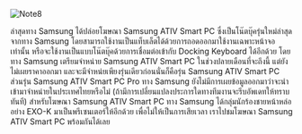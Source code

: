 ![Note8](http://notebookfocus.com/img_news_notebook/13537631021.jpg)

ล่าสุดทาง Samsung ได้ปล่อยโฆษณา Samsung ATIV Smart PC ซึ่งเป็นโน๊ตบุ๊ครุ่นใหม่ล่าสุดจากทาง Samsung โดยสามารถใช้งานเป็นแท็บเล็ตได้ด้วยการถอดออกมาใช้งานเฉพาะหน้าจอเท่านั้น หรือจะใช้งานเป็นแบบโน๊ตบุ๊คด้วยการเชื่อมต่อเข้ากับ Docking Keyboard ได้อีกด้วย โดยทาง Samsung เตรียมจำหน่าย Samsung ATIV Smart PC ในช่วงปลายเดือนที่จะถึงนี้ แต่ยังไม่เผยราคาออกมา และจะมีจำหน่ยเพียงรุ่นเดียวก่อนนั่นก็คือรุ่น Samsung ATIV Smart PC ส่วนรุ่น Samsung ATIV Smart PC Pro ทาง Samsung ยังไม่มีการเผยข้อมูลออกมาว่าจะนำเข้ามาจำหน่ายในประเทศไทยหรือไม่ (ถ้ามีการเปลี่ยนแปลงประการใดทางทีมงานจะรีบอัพเดทให้ทราบทันที) สำหรับโฆษณา Samsung ATIV Smart PC ทาง Samsung ได้กลุ่มนักร้องชายหน้าหล่ออย่าง EXO-K มาเป็นพรีเซนเตอร์ให้อีกด้วย เพื่อไม่ให้เป็นการเสียเวลา เราไปชมโฆษณา Samsung ATIV Smart PC พร้อมกันได้เลย

